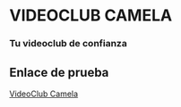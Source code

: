 # VIDEOCLUB CAMELA
### Tu videoclub de confianza

## Enlace de prueba
[VideoClub Camela](https://alfonmnz.github.io/jqueryui/index.html)
